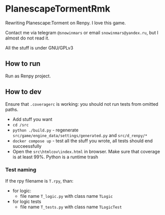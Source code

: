 # PlanescapeTormentRmk
Rewriting Planescape:Torment on Renpy. I love this game.

Contact me via telegram `@snowinmars` or email `snowinmars@yandex.ru`, but I almost do not read it.

All the stuff is under GNU/GPLv3


## How to run

Run as Renpy project.


## How to dev

Ensure that `.coveragerc` is working: you should not run tests from omitted paths.

- Add stuff you want
- `cd /src`
- `python ./build.py` - regenerate `src/game/engine_data/settings/generated.py` and `src/d_renpy/*`
- `docker compose up` - test all the stuff you wrote, all tests should end succeessfully
- Open the `src\htmlcov\index.html` in browser. Make sure that coverage is at least 99%. Python is a runtime trash


### Test naming

If the rpy filename is `T.rpy`, than:
- for logic:
  - file name `T_logic.py` with class name `TLogic`
- for logic tests
  - file name `T_tests.py` with class name `TLogicTest`

